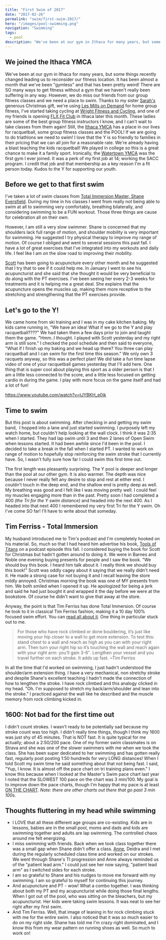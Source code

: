 ```yaml
---
title: "First Swim of 2017"
date: "2017-02-26"
permalink: "swim/first-swim-2017/"
hero: "/images/pool-swimming.png"
navigation: "Swimming"
tags:
  - pool
description: "We've been at our gym in Ithaca for many years, but some things recently changed leading us to reconsider our fitness location. It has been almost a month that we've been gymless and that has been pretty weird!"
---
```


## We joined the Ithaca YMCA

We've been at our gym in Ithaca for many years, but some things recently changed leading us to reconsider our fitness location. It has been almost a month that we've been "gymless" and that has been pretty weird! There are SO many ways to get fitness without a gym that we haven't really been suffering in any way. However, we do miss our friends from our group fitness classes and we need a place to swim. Thanks to my sister [Sarah's](http://runningforpancakes.blogspot.com/) generous Christmas gift, we're using [Les Mills on Demand](https://www.lesmills.com/ondemand/) for home group fitness, I've started taking cycling at [Wright Fitness and Cycling](http://www.wrightfitnessandcycling.com/), and one of my friends is opening [FLX Fit Club](http://flxfitclub.com/) in Ithaca later this month. These ladies are some of the best group fitness instructors I know, and I can't wait to take classes from them again! Still, the [Ithaca YMCA](http://www.ithacaymca.com/) has a place in our lives for racquetball, some group fitness classes and the POOL! If we are going to do triathlons we need to swim! I love that the Y is so friendly to families in their pricing that we can all join for a reasonable rate. We're already having a blast teaching the kids racquetball! We played in college so this is a great chance to make it a family sport. Ironically, the [Watertown YMCA](http://watertownymca.org/) was the first gym I ever joined. It was a perk of my first job at 14; working the SACC program. I credit that job and that membership as a key reason I'm a fit person today. Kudos to the Y for supporting our youth.

## Before we get to that first swim

I've taken a lot of swim classes from [Total Immersion Master, Shane Eversfield](https://kaizen-durance.com/). During my time in his classes I went from really not being able to swim at all to swimming very comfortably, breathing bilaterally, and considering swimming to be a FUN workout. Those three things are cause for celebration all on their own.

However, I am still a very slow swimmer. Shane is concerned that my shoulders lack full range of motion, and shoulder mobility is very important for swimming. He suggested I try physical therapy to improve my range of motion. Of course I obliged and went to several sessions this past fall. I have a lot of great exercises that I've integrated into my workouts and daily life. I feel like I am on the slow road to improving their mobility.

[Scott](https://scottpdawson.com/) has been going to acupuncture every other month and he suggested that I try that to see if it could help me. In January I went to see his acupuncturist and she said that she thought it would be very beneficial to do along with the PT exercises. I've been seeing her every 2-3 weeks for treatments and it is helping me a great deal. She explains that the acupuncture opens the muscles up, making them more receptive to the stretching and strengthening that the PT exercises provide.

## Let's go to the Y!

We came home from ski training and I was in my cake kitchen baking. My kids came running in, "We have an idea! What if we go to the Y and play racquetball????" We had taken them a few days prior to join and taught them the game. "Hmm..I thought. I played with Scott yesterday and my right arm is still sore." I checked the pool schedule and then said to everyone, "What if I finish up my baking and we head up there? You three can play racquetball and I can swim for the first time this season." We only own 3 racquets anyway, so this was a perfect plan! We did take a fun time lapse video of one of your racquetball games yesterday that I'll add here. One thing that is super cool about playing this sport as a older person is that I am a little less connected to the score, and a little less focused on getting cardio in during the game. I play with more focus on the game itself and had a lot of fun!

https://www.youtube.com/watch?v=tJYBKH_e0jk

## Time to swim

But this post is about swimming. After checking in and getting my swim band,  I hopped into a lane and just started swimming. I purposely left my watch home, but couldn't help looking at the wall clock. I think it was 2:35 when I started. They had lap swim until 3 and then 2 lanes of Open Swim when lessons started. It had been awhile since I'd been in the pool. I decided to take a break in the fall when I started PT. I wanted to work on range of motion to hopefully stop reinforcing the swim stroke that I currently have. So, I wasn't fully sure how far I could swim this first time out.

The first length was pleasantly surprising. The Y pool is deeper and longer than the pool at our other gym. It is also warmer. The depth was nice because I never really felt any desire to stop and rest at either end. I couldn't touch in the deep end, and the shallow end is pretty deep as well. My breathing was good and I felt like I was moving pretty well. I could feel my muscles engaging more than in the past. Pretty soon I had completed a 400 _(the Tri for the Y swim distance)_ and headed into the next 400. As I headed into that next 400 I remembered my very first Tri for the Y swim. Oh I've come SO far! I'll have to write about that someday.

## Tim Ferriss - Total Immersion

My husband introduced me to Tim's podcast and I'm completely hooked on his material. So, much so that I had heard him advertise his book, [Tools of Titans](http://amzn.to/2mp1LdQ) on a podcast episode this fall. I considered buying the book for Scott for Christmas but hadn't gotten around to doing it. We were in Barnes and Noble one evening buying presents for people and I saw the book. "We should buy this book. I heard him talk about it. I really think we should buy this book!" Scott was oddly cagey about it saying that we really didn't need it. He made a strong case for not buying it and I recall leaving the store mildly annoyed. Christmas morning the book was one of MY presents from him. We both smiled when I opened it up. He apologized for being a jerk and said he had just bought it and wrapped it the day before we were at the bookstore. Of course he didn't want to give that away at the store.

Anyway, the point is that Tim Ferriss has done Total Immersion. Of course he took to it in classical Tim Ferriss fashion, making it a 10 day 100% focused swim effort. You can [read all about it](http://tim.blog/2008/08/13/total-immersion-how-i-learned-to-swim-effortlessly-in-10-days-and-you-can-too/). One thing in particular stuck out to me.

> For those who have rock climbed or done bouldering, it’s just like moving your hip closer to a wall to get more extension. To test this: stand chest to a wall and reach as high as you can with your right arm. Then turn your right hip so it’s touching the wall and reach again with your right arm: you’ll gain 3-6″. Lengthen your vessel and you travel further on each stroke. It adds up fast. ~Tim Ferriss

In all the time that I'd worked on swimming, I just hadn't understood the shoulder/arm extension thing. I have a very mechanical, non stretchy stroke and despite Shane's excellent teaching I hadn't made the connection of how to lengthen the stroke. I have rock climbed and this analogy clicked in my head. "Oh. I'm supposed to stretch my back/arm/shoulder and lean into the stroke." I practiced against the wall like he described and the muscle memory from rock climbing kicked in.

## 1600: Not bad for the first time out

I didn't count strokes. I wasn't ready to be potentially sad because my stroke count was too high. I didn't really time things, though I think my 1600 was just shy of 45 minutes. That is NOT fast. It is quite typical for me actually; about a 2:50/200 pace. One of my former swim classmates is on Strava and she was one of the slower swimmers with me when we took the class. She has been super dedicated to her swimming and has gotten really fast, regularly post posting 1:50 hundreds for very LONG distances! When I told Scott my swim time he said something about that not being fast. I said, "Yup, I know. It is almost off the pace chart on tri training plans even." I know this because when I looked at the Master's Swim pace chart last year I noted that the SLOWEST 100 pace on the chart was 3 min/100. My goal is to improve down the pace charts, though I'm happy that my pace is at least [ON THE CHART](https://www.usms.org/fitness/pacechart.php). _Note: there are other charts out there that go past 3 min 100s._

## Thoughts fluttering in my head while swimming

- I LOVE that all these different age groups are co-existing. Kids are in lessons, babies are in the small pool, moms and dads and kids are swimming together and adults are lap swimming. The controlled chaos around me felt energizing.
- I miss swimming with friends. Back when we took class together there was a small gap when Shane didn't offer a class. [Anne](https://10minutemiler.wordpress.com/), Deidra and I met during the regularly scheduled class time and worked on our strokes. We went through Shane's TI progression and Anne always reminded us of the "patient lead arm." I could just see her now saying, "patient lead arm" as I switched sides for each stroke.
- I am so grateful to Shane and his nudges to move me forward with my swimming. I am so grateful to myself for continuing this journey.
- And acupuncture and PT - wow! What a combo together. I was thinking about both my PT and my acupuncturist while doing those final lengths. When I got out of the pool, who was sitting on the bleachers, but my acupuncturist. Her kids were taking swim lessons. It was neat to see her right after my first swim.
- And Tim Ferriss. Well, that image of leaning in for rock climbing stuck with me for the entire swim. I also noticed that it was so much easier to do on my right side. Shane has told me I'm crazy right dominated, and I know this from my wear pattern on running shoes as well. So much to work on!
